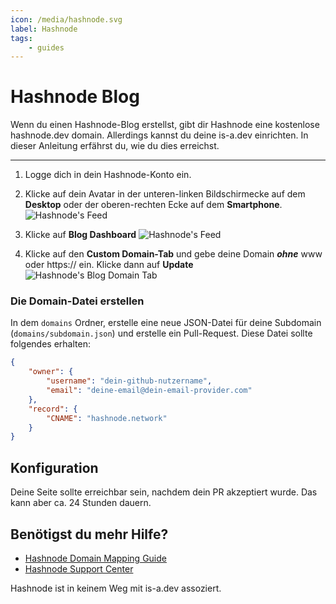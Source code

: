 ```yaml
---
icon: /media/hashnode.svg
label: Hashnode
tags:
    - guides
---
```


# Hashnode Blog

Wenn du einen Hashnode-Blog erstellst, gibt dir Hashnode eine kostenlose hashnode.dev domain. Allerdings kannst du deine is-a.dev einrichten.
In dieser Anleitung erfährst du, wie du dies erreichst.

---

1. Logge dich in dein Hashnode-Konto ein.

2. Klicke auf dein Avatar in der unteren-linken Bildschirmecke auf dem **Desktop** oder der oberen-rechten Ecke auf dem **Smartphone**.
   ![Hashnode's Feed](https://cdn.hashnode.com/res/hashnode/image/upload/v1614932849541/cBNDGKXMj.png?auto=compress)

3. Klicke auf **Blog Dashboard**
   ![Hashnode's Feed](https://cdn.hashnode.com/res/hashnode/image/upload/v1614937218081/InvxVHXDy.png?auto=compress)

4. Klicke auf den **Custom Domain-Tab** und gebe deine Domain ***ohne*** www oder https:// ein. Klicke dann auf **Update**
   ![Hashnode's Blog Domain Tab](https://cdn.hashnode.com/res/hashnode/image/upload/v1614937377176/0cwddAywO.png?auto=compress)

### Die Domain-Datei erstellen

In dem `domains` Ordner, erstelle eine neue JSON-Datei für deine Subdomain (`domains/subdomain.json`) und erstelle ein Pull-Request. Diese Datei sollte folgendes erhalten:

```json
{
    "owner": {
        "username": "dein-github-nutzername",
        "email": "deine-email@dein-email-provider.com"
    },
    "record": {
        "CNAME": "hashnode.network"
    }
}
```

## Konfiguration

Deine Seite sollte erreichbar sein, nachdem dein PR akzeptiert wurde. Das kann aber ca. 24 Stunden dauern.

## Benötigst du mehr Hilfe?

- [Hashnode Domain Mapping Guide](https://support.hashnode.com/docs/mapping-domain/)
- [Hashnode Support Center](https://support.hashnode.com/)



Hashnode ist in keinem Weg mit is-a.dev assoziert.
